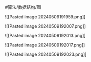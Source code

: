 
#算法/数据结构/图  

![[Pasted image 20240509191959.png]]


![[Pasted image 20240509192007.png]]


![[Pasted image 20240509192013.png]]


![[Pasted image 20240509192017.png]]


![[Pasted image 20240509192023.png]]
